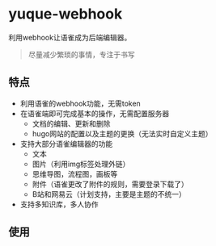 # yuque-webhook
利用webhook让语雀成为后端编辑器。

> 尽量减少繁琐的事情，专注于书写

## 特点

* 利用语雀的webhook功能，无需token
* 在语雀端即可完成基本的操作，无需配置服务器
    * 文档的编辑、更新和删除
    * hugo网站的配置以及主题的更换（无法实时自定义主题）
* 支持大部分语雀编辑器的功能
    * 文本
    * 图片（利用img标签处理外链）
    * 思维导图，流程图，画板等
    * 附件（语雀更改了附件的规则，需要登录下载了）
    * B站和网易云（计划支持，主要是主题的不统一）
* 支持多知识库，多人协作

## 使用
